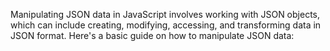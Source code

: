 Manipulating JSON data in JavaScript involves working with JSON objects, which can include creating, modifying, accessing, and transforming data in JSON format.
Here's a basic guide on how to manipulate JSON data:
